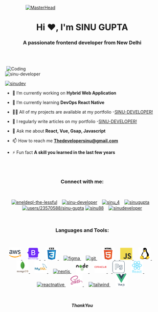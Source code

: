 &nbsp;&nbsp;&nbsp;&nbsp;&nbsp;&nbsp;&nbsp;&nbsp;&nbsp;&nbsp;&nbsp;&nbsp;&nbsp;&nbsp;&nbsp;&nbsp;&nbsp;[![MasterHead](https://miro.medium.com/v2/resize:fit:1100/format:webp/1*-ntL3Dsvc-dJ5cLGRtSuEw.gif)](https://sinudeveloper.me/)
<h1 align="center">Hi ❤️, I'm SINU GUPTA</h1>
<h3 align="center">A passionate frontend developer from New Delhi</h3> <br><br><br>
<img align="right" alt="Coding" width="500" src="https://miro.medium.com/v2/resize:fit:1358/1*IRGHmiGsa16stedQvIaZfw.gif">

<p align="left"> <img src="https://komarev.com/ghpvc/?username=sinu-developer&label=Profile%20views&color=0e75b6&style=flat" alt="sinu-developer" /> </p>



<p align="left"> <a href="https://www.instagram.com/sinudeveloper/" target="blank"><img src="https://img.shields.io/twitter/follow/sinudeveloper?logo=twitter&style=for-the-badge" alt="sinudev" /></a> </p> 

- 🔭 I’m currently working on **Hybrid Web Application**

- 🌱 I’m currently learning **DevOps React Native**

- 👨‍💻 All of my projects are available at my portfolio -<a href="https://sinudeveloper.me/">SINU-DEVELOPER!</a>

- 📝 I regularly write articles on my portfolio -<a href="https://sinudeveloper.me/">SINU-DEVELOPER!</a>

- 💬 Ask me about **React, Vue, Gsap, Javascript**

- 📫 How to reach me **Thedevelopersinu@gmail.com**

- ⚡ Fun fact **A skill you learned in the last few years**

<br><br>
<h3 align="center">Connect with me:</h3> <br>
<p align="center">
<a href="https://codepen.io/eneldeql-the-lessful" target="blank"><img align="center" src="https://raw.githubusercontent.com/rahuldkjain/github-profile-readme-generator/master/src/images/icons/Social/codepen.svg" alt="eneldeql-the-lessful" height="30" width="40" /></a>&nbsp; &nbsp;
<a href="https://dev.to/sinu-developer" target="blank"><img align="center" src="https://raw.githubusercontent.com/rahuldkjain/github-profile-readme-generator/master/src/images/icons/Social/devto.svg" alt="sinu-developer" height="30" width="40" /></a>&nbsp; &nbsp;
<a href="https://twitter.com/sinu_4" target="blank"><img align="center" src="https://raw.githubusercontent.com/rahuldkjain/github-profile-readme-generator/master/src/images/icons/Social/twitter.svg" alt="sinu_4" height="30" width="40" /></a>&nbsp; &nbsp;
<a href="https://linkedin.com/in/sinugupta" target="blank"><img align="center" src="https://raw.githubusercontent.com/rahuldkjain/github-profile-readme-generator/master/src/images/icons/Social/linked-in-alt.svg" alt="sinugupta" height="30" width="40" /></a>&nbsp; &nbsp;
<a href="https://stackoverflow.com/users/users/23570588/sinu-gupta" target="blank"><img align="center" src="https://raw.githubusercontent.com/rahuldkjain/github-profile-readme-generator/master/src/images/icons/Social/stack-overflow.svg" alt="users/23570588/sinu-gupta" height="30" width="40" /></a>
<a href="https://fb.com/sinu88" target="blank"><img align="center" src="https://raw.githubusercontent.com/rahuldkjain/github-profile-readme-generator/master/src/images/icons/Social/facebook.svg" alt="sinu88" height="30" width="40" /></a>&nbsp; &nbsp;
<a href="https://instagram.com/sinudeveloper" target="blank"><img align="center" src="https://raw.githubusercontent.com/rahuldkjain/github-profile-readme-generator/master/src/images/icons/Social/instagram.svg" alt="sinudeveloper" height="30" width="40" /></a>
</p><br>

<h3 align="center">Languages and Tools:</h3> <br>
<p align="center"> <a href="https://aws.amazon.com" target="_blank" rel="noreferrer"> <img src="https://raw.githubusercontent.com/devicons/devicon/master/icons/amazonwebservices/amazonwebservices-original-wordmark.svg" alt="aws" width="40" height="40"/> </a>&nbsp; &nbsp; <a href="https://getbootstrap.com" target="_blank" rel="noreferrer"> <img src="https://raw.githubusercontent.com/devicons/devicon/master/icons/bootstrap/bootstrap-plain-wordmark.svg" alt="bootstrap" width="40" height="40"/> </a> &nbsp; &nbsp;<a href="https://www.w3schools.com/css/" target="_blank" rel="noreferrer"> <img src="https://raw.githubusercontent.com/devicons/devicon/master/icons/css3/css3-original-wordmark.svg" alt="css3" width="40" height="40"/> </a>&nbsp; &nbsp; <a href="https://www.figma.com/" target="_blank" rel="noreferrer"> <img src="https://www.vectorlogo.zone/logos/figma/figma-icon.svg" alt="figma" width="40" height="40"/> </a> &nbsp; &nbsp; <a href="https://git-scm.com/" target="_blank" rel="noreferrer"> <img src="https://www.vectorlogo.zone/logos/git-scm/git-scm-icon.svg" alt="git" width="40" height="40"/> </a>&nbsp; &nbsp; <a href="https://www.w3.org/html/" target="_blank" rel="noreferrer"> <img src="https://raw.githubusercontent.com/devicons/devicon/master/icons/html5/html5-original-wordmark.svg" alt="html5" width="40" height="40"/> </a> &nbsp; &nbsp;<a href="https://developer.mozilla.org/en-US/docs/Web/JavaScript" target="_blank" rel="noreferrer"> <img src="https://raw.githubusercontent.com/devicons/devicon/master/icons/javascript/javascript-original.svg" alt="javascript" width="40" height="40"/> </a>&nbsp; &nbsp; <a href="https://www.linux.org/" target="_blank" rel="noreferrer"> <img src="https://raw.githubusercontent.com/devicons/devicon/master/icons/linux/linux-original.svg" alt="linux" width="40" height="40"/> </a>&nbsp; &nbsp; <a href="https://www.mongodb.com/" target="_blank" rel="noreferrer"> <img src="https://raw.githubusercontent.com/devicons/devicon/master/icons/mongodb/mongodb-original-wordmark.svg" alt="mongodb" width="40" height="40"/> </a>&nbsp; &nbsp; <a href="https://www.mysql.com/" target="_blank" rel="noreferrer"> <img src="https://raw.githubusercontent.com/devicons/devicon/master/icons/mysql/mysql-original-wordmark.svg" alt="mysql" width="40" height="40"/> </a>&nbsp; &nbsp; <a href="https://nextjs.org/" target="_blank" rel="noreferrer"> <img src="https://cdn.worldvectorlogo.com/logos/nextjs-2.svg" alt="nextjs" width="40" height="40"/> </a>&nbsp; &nbsp; <a href="https://nodejs.org" target="_blank" rel="noreferrer"> <img src="https://raw.githubusercontent.com/devicons/devicon/master/icons/nodejs/nodejs-original-wordmark.svg" alt="nodejs" width="40" height="40"/> </a>&nbsp; &nbsp; <a href="https://www.oracle.com/" target="_blank" rel="noreferrer"> <img src="https://raw.githubusercontent.com/devicons/devicon/master/icons/oracle/oracle-original.svg" alt="oracle" width="40" height="40"/> </a> &nbsp; &nbsp;<a href="https://www.photoshop.com/en" target="_blank" rel="noreferrer"> <img src="https://raw.githubusercontent.com/devicons/devicon/master/icons/photoshop/photoshop-line.svg" alt="photoshop" width="40" height="40"/> </a>&nbsp; &nbsp; <a href="https://reactjs.org/" target="_blank" rel="noreferrer"> <img src="https://raw.githubusercontent.com/devicons/devicon/master/icons/react/react-original-wordmark.svg" alt="react" width="40" height="40"/> </a> &nbsp; &nbsp;<a href="https://reactnative.dev/" target="_blank" rel="noreferrer"> <img src="https://reactnative.dev/img/header_logo.svg" alt="reactnative" width="40" height="40"/> </a>&nbsp; &nbsp; <a href="https://sass-lang.com" target="_blank" rel="noreferrer"> <img src="https://raw.githubusercontent.com/devicons/devicon/master/icons/sass/sass-original.svg" alt="sass" width="40" height="40"/> </a>&nbsp; &nbsp; <a href="https://tailwindcss.com/" target="_blank" rel="noreferrer"> <img src="https://www.vectorlogo.zone/logos/tailwindcss/tailwindcss-icon.svg" alt="tailwind" width="40" height="40"/> </a>&nbsp; &nbsp; <a href="https://vuejs.org/" target="_blank" rel="noreferrer"> <img src="https://raw.githubusercontent.com/devicons/devicon/master/icons/vuejs/vuejs-original-wordmark.svg" alt="vuejs" width="40" height="40"/> </a> </p> <br>

<h5 align="center">ThankYou</h5>
